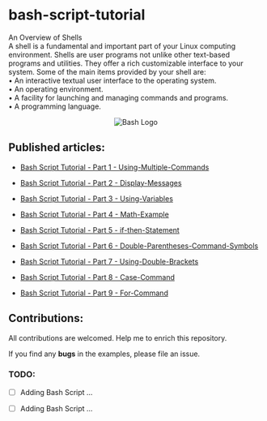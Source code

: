 # bash-script-tutorial
An Overview of Shells\
A shell is a fundamental and important part of your Linux computing environment. Shells are user programs not unlike other text-based programs and utilities. They offer a rich customizable interface to your system. Some of the main items provided by your shell are:\
• An interactive textual user interface to the operating system.\
• An operating environment.\
• A facility for launching and managing commands and programs.\
• A programming language.

<p align="center">
 <img alt="Bash Logo" src="https://www.aritsltd.com/blog/wp-content/uploads/2020/04/executing-bash-script-on-multiple-remote-server.jpg">
</p>


## Published articles:

 - [Bash Script Tutorial - Part 1 - Using-Multiple-Commands]()

 - [Bash Script Tutorial - Part 2 - Display-Messages]()

 - [Bash Script Tutorial - Part 3 - Using-Variables]()

 - [Bash Script Tutorial - Part 4 - Math-Example]()

 - [Bash Script Tutorial - Part 5 - if-then-Statement]()
 
 - [Bash Script Tutorial - Part 6 - Double-Parentheses-Command-Symbols]()
 
 - [Bash Script Tutorial - Part 7 - Using-Double-Brackets]()
 
 - [Bash Script Tutorial - Part 8 - Case-Command]()
 
 - [Bash Script Tutorial - Part 9 - For-Command]()


## Contributions:

All contributions are welcomed. Help me to enrich this repository.

If you find any **bugs** in the examples, please file an issue.

### TODO:

 - [ ] Adding Bash Script ...
 - [ ] Adding Bash Script ...

